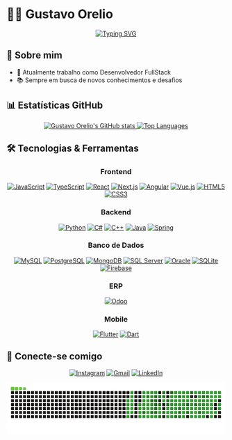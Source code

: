 # 👨‍💻 Gustavo Orelio

<p align="center">
  <a href="https://github.com/GustavoOrelio">
    <img src="https://readme-typing-svg.herokuapp.com?font=Fira+Code&pause=1000&color=00B8D4&width=435&lines=Engenheiro+de+Software;Desenvolvedor+Full+Stack;Sempre+aprendendo+novas+tecnologias" alt="Typing SVG" />
  </a>
</p>



## 🚀 Sobre mim

- 🌱 Atualmente trabalho como Desenvolvedor FullStack
- 📚 Sempre em busca de novos conhecimentos e desafios

## 📊 Estatísticas GitHub

<div align="center">
  <a href="https://github.com/GustavoOrelio">
    <img height="180em" src="https://github-readme-stats-git-masterrstaa-rickstaa.vercel.app/api?username=GustavoOrelio&show_icons=true&theme=dark&include_all_commits=true&count_private=true" alt="Gustavo Orelio's GitHub stats"/>
    <img height="180em" src="https://github-readme-stats-git-masterrstaa-rickstaa.vercel.app/api/top-langs/?username=GustavoOrelio&layout=compact&langs_count=8&theme=dark" alt="Top Languages"/>
  </a>
</div>

## 🛠️ Tecnologias & Ferramentas

<div align="center">

### Frontend

[![JavaScript](https://img.shields.io/badge/JavaScript-F7DF1E?style=for-the-badge&logo=javascript&logoColor=black)](https://developer.mozilla.org/en-US/docs/Web/JavaScript)
[![TypeScript](https://img.shields.io/badge/TypeScript-007ACC?style=for-the-badge&logo=typescript&logoColor=white)](https://www.typescriptlang.org/)
[![React](https://img.shields.io/badge/React-20232A?style=for-the-badge&logo=react&logoColor=61DAFB)](https://reactjs.org/)
[![Next.js](https://img.shields.io/badge/Next.js-000000?style=for-the-badge&logo=nextdotjs&logoColor=white)](https://nextjs.org/)
[![Angular](https://img.shields.io/badge/Angular-DD0031?style=for-the-badge&logo=angular&logoColor=white)](https://angular.io/)
[![Vue.js](https://img.shields.io/badge/Vue.js-35495E?style=for-the-badge&logo=vuedotjs&logoColor=4FC08D)](https://vuejs.org/)
[![HTML5](https://img.shields.io/badge/HTML5-E34F26?style=for-the-badge&logo=html5&logoColor=white)](https://developer.mozilla.org/en-US/docs/Web/HTML)
[![CSS3](https://img.shields.io/badge/CSS3-1572B6?style=for-the-badge&logo=css3&logoColor=white)](https://developer.mozilla.org/en-US/docs/Web/CSS)

### Backend

[![Python](https://img.shields.io/badge/Python-14354C?style=for-the-badge&logo=python&logoColor=white)](https://www.python.org/)
[![C#](https://img.shields.io/badge/C%23-239120?style=for-the-badge&logo=c-sharp&logoColor=white)](https://docs.microsoft.com/en-us/dotnet/csharp/)
[![C++](https://img.shields.io/badge/C%2B%2B-00599C?style=for-the-badge&logo=cplusplus&logoColor=white)](https://isocpp.org/)
[![Java](https://img.shields.io/badge/Java-ED8B00?style=for-the-badge&logo=openjdk&logoColor=white)](https://www.java.com/)
[![Spring](https://img.shields.io/badge/Spring-6DB33F?style=for-the-badge&logo=spring&logoColor=white)](https://spring.io/)

### Banco de Dados

[![MySQL](https://img.shields.io/badge/MySQL-005C84?style=for-the-badge&logo=mysql&logoColor=white)](https://www.mysql.com/)
[![PostgreSQL](https://img.shields.io/badge/PostgreSQL-316192?style=for-the-badge&logo=postgresql&logoColor=white)](https://www.postgresql.org/)
[![MongoDB](https://img.shields.io/badge/MongoDB-4EA94B?style=for-the-badge&logo=mongodb&logoColor=white)](https://www.mongodb.com/)
[![SQL Server](https://img.shields.io/badge/SQL%20Server-CC2927?style=for-the-badge&logo=microsoftsqlserver&logoColor=white)](https://www.microsoft.com/sql-server)
[![Oracle](https://img.shields.io/badge/Oracle-F80000?style=for-the-badge&logo=oracle&logoColor=white)](https://www.oracle.com/database/)
[![SQLite](https://img.shields.io/badge/SQLite-07405E?style=for-the-badge&logo=sqlite&logoColor=white)](https://www.sqlite.org/)
[![Firebase](https://img.shields.io/badge/Firebase-FFCA28?style=for-the-badge&logo=firebase&logoColor=black)](https://firebase.google.com/)

### ERP

[![Odoo](https://img.shields.io/badge/Odoo-714B67?style=for-the-badge&logo=odoo&logoColor=white)](https://www.odoo.com/)

### Mobile

[![Flutter](https://img.shields.io/badge/Flutter-02569B?style=for-the-badge&logo=flutter&logoColor=white)](https://flutter.dev/)
[![Dart](https://img.shields.io/badge/Dart-0175C2?style=for-the-badge&logo=dart&logoColor=white)](https://dart.dev/)

</div>

## 🤝 Conecte-se comigo

<div align="center">
  
[![Instagram](https://img.shields.io/badge/-Instagram-%23E4405F?style=for-the-badge&logo=instagram&logoColor=white)](https://www.instagram.com/gustavoorelio/)
[![Gmail](https://img.shields.io/badge/-Gmail-%23333?style=for-the-badge&logo=gmail&logoColor=white)](mailto:oreliogustavo@gmail.com)
[![LinkedIn](https://img.shields.io/badge/-LinkedIn-%230077B5?style=for-the-badge&logo=linkedin&logoColor=white)](https://www.linkedin.com/in/gustavo-or%C3%A9lio-211285182/)

![Contribuições](https://github.com/GustavoOrelio/GustavoOrelio/blob/output/github-contribution-grid-snake.gif?raw=true)

</div>
